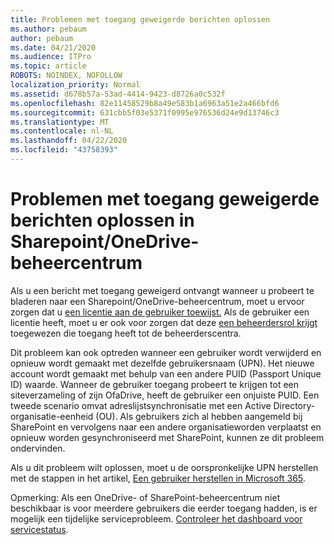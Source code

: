 ```yaml
---
title: Problemen met toegang geweigerde berichten oplossen
ms.author: pebaum
author: pebaum
ms.date: 04/21/2020
ms.audience: ITPro
ms.topic: article
ROBOTS: NOINDEX, NOFOLLOW
localization_priority: Normal
ms.assetid: d678b57a-53ad-4414-9423-d8726a0c532f
ms.openlocfilehash: 82e11458529b8a49e583b1a6963a51e2a466bfd6
ms.sourcegitcommit: 631cbb5f03e5371f0995e976536d24e9d13746c3
ms.translationtype: MT
ms.contentlocale: nl-NL
ms.lasthandoff: 04/22/2020
ms.locfileid: "43758393"
---
```

# <a name="troubleshoot-access-denied-messages-in-sharepointonedrive-admin-center"></a>Problemen met toegang geweigerde berichten oplossen in Sharepoint/OneDrive-beheercentrum

Als u een bericht met toegang geweigerd ontvangt wanneer u probeert te bladeren naar een Sharepoint/OneDrive-beheercentrum, moet u ervoor zorgen dat u [een licentie aan de gebruiker toewijst.](https://docs.microsoft.com/office365/admin/subscriptions-and-billing/assign-licenses-to-users?view=o365-worldwide&amp;tabs=One) Als de gebruiker een licentie heeft, moet u er ook voor zorgen dat deze [een beheerdersrol krijgt](https://docs.microsoft.com/office365/admin/add-users/about-admin-roles?view=o365-worldwide) toegewezen die toegang heeft tot de beheerderscentra.

Dit probleem kan ook optreden wanneer een gebruiker wordt verwijderd en opnieuw wordt gemaakt met dezelfde gebruikersnaam (UPN). Het nieuwe account wordt gemaakt met behulp van een andere PUID (Passport Unique ID) waarde. Wanneer de gebruiker toegang probeert te krijgen tot een siteverzameling of zijn OfaDrive, heeft de gebruiker een onjuiste PUID. Een tweede scenario omvat adreslijstsynchronisatie met een Active Directory-organisatie-eenheid (OU). Als gebruikers zich al hebben aangemeld bij SharePoint en vervolgens naar een andere organisatieworden verplaatst en opnieuw worden gesynchroniseerd met SharePoint, kunnen ze dit probleem ondervinden.

Als u dit probleem wilt oplossen, moet u de oorspronkelijke UPN herstellen met de stappen in het artikel, [Een gebruiker herstellen in Microsoft 365](https://docs.microsoft.com/office365/admin/add-users/restore-user?view=o365-worldwide).

Opmerking: Als een OneDrive- of SharePoint-beheercentrum niet beschikbaar is voor meerdere gebruikers die eerder toegang hadden, is er mogelijk een tijdelijke serviceprobleem.  [Controleer het dashboard voor servicestatus](https://portal.office.com/adminportal/home#/servicehealth).


